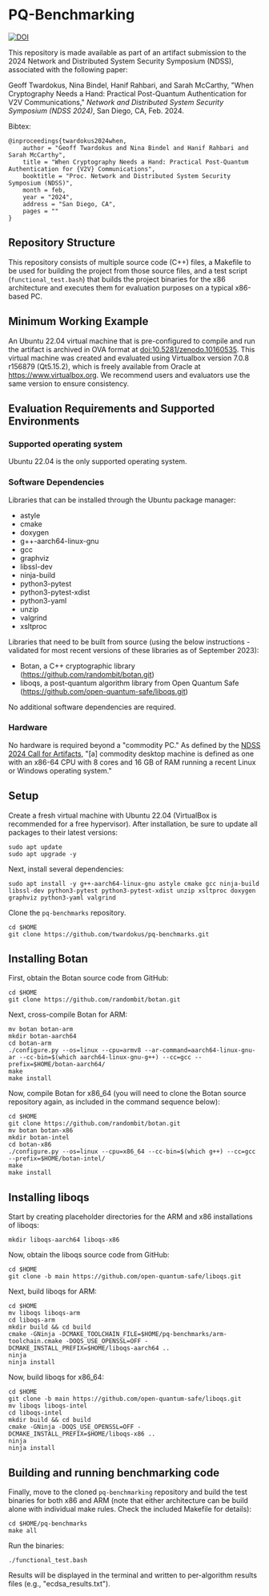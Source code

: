 # PQ-Benchmarking

[![DOI](https://zenodo.org/badge/DOI/10.5281/zenodo.10158025.svg)](https://doi.org/10.5281/zenodo.10158025)

This repository is made available as part of an artifact submission to the 2024 Network and Distributed 
System Security Symposium (NDSS), associated with the following paper:

Geoff Twardokus, Nina Bindel, Hanif Rahbari, and Sarah McCarthy, "When Cryptography Needs a Hand: Practical Post-Quantum Authentication for V2V Communications," _Network and Distributed System Security Symposium (NDSS 2024)_, San Diego, CA, Feb. 2024.

Bibtex:

    @inproceedings{twardokus2024when,
        author = "Geoff Twardokus and Nina Bindel and Hanif Rahbari and Sarah McCarthy",
        title = "When Cryptography Needs a Hand: Practical Post-Quantum Authentication for {V2V} Communications",
        booktitle = "Proc. Network and Distributed System Security Symposium (NDSS)",
        month = feb,
        year = "2024",
        address = "San Diego, CA",
        pages = ""
    }

## Repository Structure
This repository consists of multiple source code (C++) files, a Makefile to be used for building the project from those
source files, and a test script (`functional_test.bash`) that builds the project binaries for the x86 architecture and 
executes them for evaluation purposes on a typical x86-based PC.

## Minimum Working Example
An Ubuntu 22.04 virtual machine that is pre-configured to compile and run the artifact is archived in OVA format
at [doi:10.5281/zenodo.10160535](https://doi.org/10.5281/zenodo.10160535). This virtual machine was
created and evaluated using Virtualbox version 7.0.8 r156879 (Qt5.15.2), which is freely available from Oracle at
https://www.virtualbox.org. We recommend users and evaluators use the same version to ensure consistency.

## Evaluation Requirements and Supported Environments

### Supported operating system
Ubuntu 22.04 is the only supported operating system.

### Software Dependencies
Libraries that can be installed through the Ubuntu package manager:
- astyle
- cmake
- doxygen
- g++-aarch64-linux-gnu  
- gcc
- graphviz
- libssl-dev
- ninja-build
- python3-pytest
- python3-pytest-xdist
- python3-yaml
- unzip
- valgrind
- xsltproc

Libraries that need to be built from source (using the below instructions - validated for most recent versions 
of these libraries as of September 2023):
- Botan, a C++ cryptographic library (https://github.com/randombit/botan.git)
- liboqs, a post-quantum algorithm library from Open Quantum Safe (https://github.com/open-quantum-safe/liboqs.git)

No additional software dependencies are required.

### Hardware
No hardware is required beyond a "commodity PC." As defined by the
[NDSS 2024 Call for Artifacts](https://web.archive.org/web/20230930035437/https://secartifacts.github.io/ndss2024/call),
"[a] commodity desktop machine is defined as one with an x86-64 CPU with 8 cores and 16 GB of RAM running a recent Linux
or Windows operating system."

## Setup
Create a fresh virtual machine with Ubuntu 22.04 (VirtualBox is recommended for a free hypervisor). After installation, be sure to update all packages to their latest versions:

    sudo apt update
    sudo apt upgrade -y

Next, install several dependencies:

    sudo apt install -y g++-aarch64-linux-gnu astyle cmake gcc ninja-build libssl-dev python3-pytest python3-pytest-xdist unzip xsltproc doxygen graphviz python3-yaml valgrind

Clone the `pq-benchmarks` repository.

    cd $HOME
    git clone https://github.com/twardokus/pq-benchmarks.git

## Installing Botan
First, obtain the Botan source code from GitHub:
    
    cd $HOME
    git clone https://github.com/randombit/botan.git

Next, cross-compile Botan for ARM:
    
    mv botan botan-arm
    mkdir botan-aarch64
    cd botan-arm
    ./configure.py --os=linux --cpu=armv8 --ar-command=aarch64-linux-gnu-ar --cc-bin=$(which aarch64-linux-gnu-g++) --cc=gcc --prefix=$HOME/botan-aarch64/
    make
    make install

Now, compile Botan for x86_64 (you will need to clone the Botan source repository again, as included in the command sequence below):

    cd $HOME
    git clone https://github.com/randombit/botan.git
    mv botan botan-x86
    mkdir botan-intel
    cd botan-x86
    ./configure.py --os=linux --cpu=x86_64 --cc-bin=$(which g++) --cc=gcc --prefix=$HOME/botan-intel/
    make
    make install

## Installing liboqs

Start by creating placeholder directories for the ARM and x86 installations of liboqs:

    mkdir liboqs-aarch64 liboqs-x86

Now, obtain the liboqs source code from GitHub:

    cd $HOME
    git clone -b main https://github.com/open-quantum-safe/liboqs.git

Next, build liboqs for ARM:

    cd $HOME
    mv liboqs liboqs-arm 
    cd liboqs-arm
    mkdir build && cd build
    cmake -GNinja -DCMAKE_TOOLCHAIN_FILE=$HOME/pq-benchmarks/arm-toolchain.cmake -DOQS_USE_OPENSSL=OFF -DCMAKE_INSTALL_PREFIX=$HOME/liboqs-aarch64 ..
    ninja
    ninja install

Now, build liboqs for x86_64:

    cd $HOME
    git clone -b main https://github.com/open-quantum-safe/liboqs.git
    mv liboqs liboqs-intel
    cd liboqs-intel
    mkdir build && cd build
    cmake -GNinja -DOQS_USE_OPENSSL=OFF -DCMAKE_INSTALL_PREFIX=$HOME/liboqs-x86 ..
    ninja
    ninja install


## Building and running benchmarking code


Finally, move to the cloned `pq-benchmarking` repository and build the test binaries for both x86 and ARM (note that either architecture can be build alone with individual make rules. Check the included Makefile for details):

    cd $HOME/pq-benchmarks
    make all

Run the binaries:

    ./functional_test.bash

Results will be displayed in the terminal and written to per-algorithm results files (e.g., "ecdsa_results.txt").
